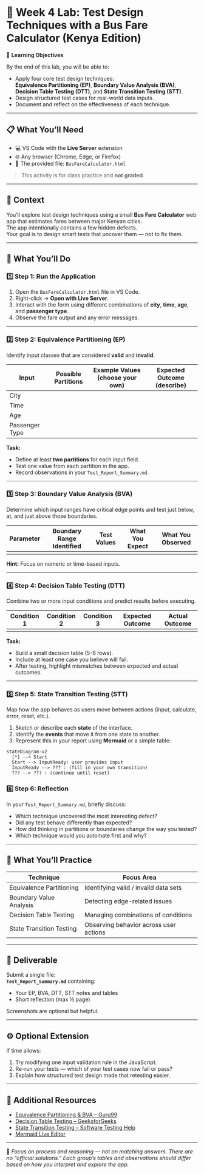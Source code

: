 # 🧪 Week 4 Lab: Test Design Techniques with a Bus Fare Calculator (Kenya Edition)

🎯 **Learning Objectives**

By the end of this lab, you will be able to:

- Apply four core test design techniques:  
  **Equivalence Partitioning (EP)**, **Boundary Value Analysis (BVA)**, **Decision Table Testing (DTT)**, and **State Transition Testing (STT)**.  
- Design structured test cases for real-world data inputs.  
- Document and reflect on the effectiveness of each technique.

---

## 📋 **What You’ll Need**

- 💻 VS Code with the **Live Server** extension  
- 🌐 Any browser (Chrome, Edge, or Firefox)  
- 📁 The provided file: `BusFareCalculator.html`  

> This activity is for class practice and **not graded**.

---

## 🧩 **Context**

You’ll explore test design techniques using a small **Bus Fare Calculator** web app that estimates fares between major Kenyan cities.  
The app intentionally contains a few hidden defects.  
Your goal is to design smart tests that uncover them — not to fix them.

---

## 🧪 **What You’ll Do**

### 1️⃣ Step 1: Run the Application
1. Open the `BusFareCalculator.html` file in VS Code.  
2. Right-click → **Open with Live Server**.  
3. Interact with the form using different combinations of **city**, **time**, **age**, and **passenger type**.  
4. Observe the fare output and any error messages.

---

### 2️⃣ Step 2: Equivalence Partitioning (EP)
Identify input classes that are considered **valid** and **invalid**.

| Input | Possible Partitions | Example Values (choose your own) | Expected Outcome (describe) |
|-------|---------------------|----------------------------------|-----------------------------|
| City |                     |                                  |                             |
| Time |                     |                                  |                             |
| Age  |                     |                                  |                             |
| Passenger Type |           |                                  |                             |

**Task:**  
- Define at least **two partitions** for each input field.  
- Test one value from each partition in the app.  
- Record observations in your `Test_Report_Summary.md`.

---

### 3️⃣ Step 3: Boundary Value Analysis (BVA)
Determine which input ranges have critical edge points and test just below, at, and just above those boundaries.

| Parameter | Boundary Range Identified | Test Values | What You Expect | What You Observed |
|------------|--------------------------|--------------|-----------------|-------------------|
|            |                          |              |                 |                   |

**Hint:** Focus on numeric or time-based inputs.

---

### 4️⃣ Step 4: Decision Table Testing (DTT)
Combine two or more input conditions and predict results before executing.

| Condition 1 | Condition 2 | Condition 3 | Expected Outcome | Actual Outcome |
|--------------|--------------|--------------|------------------|----------------|
|              |              |              |                  |                |

**Task:**  
- Build a small decision table (5–8 rows).  
- Include at least one case you believe will fail.  
- After testing, highlight mismatches between expected and actual outcomes.

---

### 5️⃣ Step 5: State Transition Testing (STT)
Map how the app behaves as users move between actions (input, calculate, error, reset, etc.).

1. Sketch or describe each **state** of the interface.  
2. Identify the **events** that move it from one state to another.  
3. Represent this in your report using **Mermaid** or a simple table:


```Mermaid
stateDiagram-v2
  [*] --> Start
  Start --> InputReady: user provides input
  InputReady --> ??? : (fill in your own transition)
  ??? --> ??? : (continue until reset)
```
### 6️⃣ Step 6: Reflection

In your `Test_Report_Summary.md`, briefly discuss:
- Which technique uncovered the most interesting defect?  
- Did any test behave differently than expected?  
- How did thinking in partitions or boundaries change the way you tested?  
- Which technique would you automate first and why?

---

## 🧠 **What You’ll Practice**

| Technique | Focus Area |
|------------|------------|
| Equivalence Partitioning | Identifying valid / invalid data sets |
| Boundary Value Analysis  | Detecting edge-related issues |
| Decision Table Testing   | Managing combinations of conditions |
| State Transition Testing | Observing behavior across user actions |

---

## 🧾 **Deliverable**

Submit a single file:  
**`Test_Report_Summary.md`** containing:
- Your EP, BVA, DTT, STT notes and tables  
- Short reflection (max ½ page)  

Screenshots are optional but helpful.

---

## ⚙️ **Optional Extension**

If time allows:
1. Try modifying one input validation rule in the JavaScript.  
2. Re-run your tests — which of your test cases now fail or pass?  
3. Explain how structured test design made that retesting easier.

---

## 🔗 **Additional Resources**

- [Equivalence Partitioning & BVA – Guru99](https://www.guru99.com/equivalence-partitioning-boundary-value-analysis.html)  
- [Decision Table Testing – GeeksforGeeks](https://www.geeksforgeeks.org/decision-table-testing-in-software-engineering/)  
- [State Transition Testing – Software Testing Help](https://www.softwaretestinghelp.com/state-transition-testing/)  
- [Mermaid Live Editor](https://mermaid.live)  

---

🧩 *Focus on process and reasoning — not on matching answers. There are no “official solutions.” Each group’s tables and observations should differ based on how you interpret and explore the app.*
